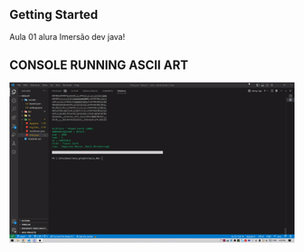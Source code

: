 ## Getting Started

Aula 01 alura Imersão dev java!

## CONSOLE RUNNING ASCII ART

![](https://github.com/Cleudeir/Java_Aula_01/blob/main/gif.gif)